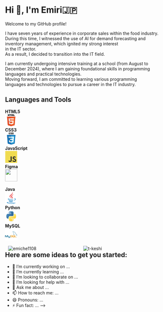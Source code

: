 # Hi 👋, I'm Emiri🇯🇵

Welcome to my GitHub profile!

I have seven years of experience in corporate sales within the food industry.  
During this time, I witnessed the use of AI for demand forecasting and inventory management, which ignited my strong interest  
in the IT sector.  
As a result, I decided to transition into the IT field.  

I am currently undergoing intensive training at a school (from August to December 2024),  where I am gaining foundational skills in programming languages and practical technologies.    
Moving forward, I am committed to learning various programming languages and technologies to pursue a career in the IT industry.  



## Languages and Tools
**HTML5**  
<img src="https://raw.githubusercontent.com/devicons/devicon/master/icons/html5/html5-original-wordmark.svg" width="40" height="40" />  
**CSS3**  
<img src="https://raw.githubusercontent.com/devicons/devicon/master/icons/css3/css3-original-wordmark.svg" width="40" height="40" />  
**JavaScript**  
<img src="https://raw.githubusercontent.com/devicons/devicon/master/icons/javascript/javascript-original.svg" width="40" height="40" />  
**Figma**  
<img src="https://www.vectorlogo.zone/logos/figma/figma-icon.svg" width="40" height="40" />  

**Java**  
<img src="https://raw.githubusercontent.com/devicons/devicon/master/icons/java/java-original.svg" width="40" height="40" />  
**Python**  
<img src="https://raw.githubusercontent.com/devicons/devicon/master/icons/python/python-original.svg" width="40" height="40" />  
**MySQL**  
<img src="https://raw.githubusercontent.com/devicons/devicon/master/icons/mysql/mysql-original-wordmark.svg" width="40" height="40" />



<p><img align="right" width="49%" 
     src="https://github-readme-stats.vercel.app/api?username=emiche1108&show_icons=true&locale=en" alt="t-keshi" /></p>

<p><img align="right" width="49%" src="https://github-readme-stats.vercel.app/api/top-langs?username=emiche1108&show_icons=true&locale=en&layout=compact" alt="emiche1108" /></p>







## Here are some ideas to get you started:
- 🔭 I’m currently working on ...
- 🌱 I’m currently learning ...
- 👯 I’m looking to collaborate on ...
- 🤔 I’m looking for help with ...
- 💬 Ask me about ...
- 📫 How to reach me: ...
- 😄 Pronouns: ...
- ⚡ Fun fact: ...
-->

  
